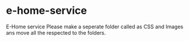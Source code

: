 # e-home-service
E-Home service 
Please make a seperate folder called as CSS and Images ans move all the respected to the folders.
